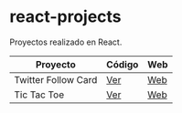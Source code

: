 # react-projects
Proyectos realizado en React.

| Proyecto | Código | Web|
|-|-|-|
| Twitter Follow Card | [Ver](https://github.com/dagonib/react-projects/tree/main/curso-midudev/twitter-follow-card) | [Web](https://onx.la/38aee) |
| Tic Tac Toe | [Ver](https://github.com/dagonib/react-projects/tree/main/curso-midudev/tic-tac-toe) | [Web](https://653a83c86329f30eebaf2414--magical-sprinkles-8a581e.netlify.app/) |
